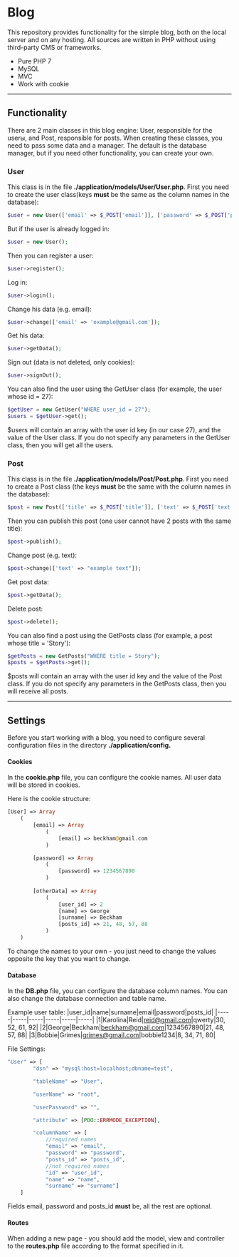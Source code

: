 # **Blog**

This repository provides functionality for the simple blog, both on the local server and on any hosting. All sources are written in PHP without using third-party CMS or frameworks.

  - Pure PHP 7
  - MySQL
  - MVC
  - Work with cookie

---


## Functionality

There are 2 main classes in this blog engine: User, responsible for the userы, and Post, responsible for posts. When creating these classes, you need to pass some data and a manager. The default is the database manager, but if you need other functionality, you can create your own.


### User
This class is in the file **./application/models/User/User.php**. First you need to create the user class(keys **must** be the same as the column names in the database):
```php
$user = new User(['email' => $_POST['email']], ['password' => $_POST['password']]);
```
But if the user is already logged in:
```php
$user = new User();
```

Then you can register a user:
```php
$user->register();
```
Log in:
```php
$user->login();
```
Change his data (e.g. email):
```php
$user->change(['email' => 'example@gmail.com']);
```
Get his data:
```php
$user->getData();
```
Sign out (data is not deleted, only cookies):
```php
$user->signOut();
```

You can also find the user using the GetUser class (for example, the user whose id = 27):
```php
$getUser = new GetUser("WHERE user_id = 27");
$users = $getUser->get();
```
$users will contain an array with the user id key (in our case 27), and the value of the User class.
If you do not specify any parameters in the GetUser class, then you will get all the users.


### Post
This class is in the file **./application/models/Post/Post.php**. First you need to create a Post class (the keys **must** be the same with the column names in the database):
```php
$post = new Post(['title' => $_POST['title']], ['text' => $_POST['text'], ['user_id' => 15]]);
```

Then you can publish this post (one user cannot have 2 posts with the same title):
```php
$post->publish();
```
Change post (e.g. text):
```php
$post->change(['text' => "example text"]);
```
Get post data:
```php
$post->getData();
```
Delete post:
```php
$post->delete();
```

You can also find a post using the GetPosts class (for example, a post whose title = 'Story'):
```php
$getPosts = new GetPosts("WHERE title = Story");
$posts = $getPosts->get();
```
$posts will contain an array with the user id key and the value of the Post class.
If you do not specify any parameters in the GetPosts class, then you will receive all posts.

---



## Settings

Before you start working with a blog, you need to configure several configuration files in the directory **./application/config.**


#### Cookies

In the **cookie.php** file, you can configure the cookie names. All user data will be stored in cookies.

Here is the cookie structure:
```php
[User] => Array
    (
        [email] => Array
            (
                [email] => beckham@gmail.com
            )

        [password] => Array
            (
                [password] => 1234567890
            )
        
        [otherData] => Array
            (
                [user_id] => 2
                [name] => George
                [surname] => Beckham
                [posts_id] => 21, 48, 57, 88
            )
    )
```
To change the names to your own - you just need to change the values opposite the key that you want to change.


#### Database
In the **DB.php** file, you can configure the database column names. You can also change the database connection and table name.

Example user table:
|user_id|name|surname|email|password|posts_id|
|-----|-----|-----|-----|-----|-----|
|1|Karolina|Reid|reid@gmail.com|qwerty|30, 52, 61, 92|
|2|George|Beckham|beckham@gmail.com|1234567890|21, 48, 57, 88|
|3|Bobbie|Grimes|grimes@gmail.com|bobbie1234|8, 34, 71, 80|

File Settings:
```php
"User" => [
        "dsn" => "mysql:host=localhost;dbname=test",

        "tableName" => "User",

        "userName" => "root",

        "userPassword" => "",

        "attribute" => [PDO::ERRMODE_EXCEPTION],

        "columnName" => [
            //required names
            "email" => "email",
            "password" => "password",
            "posts_id" => "posts_id",
            //not required names
            "id" => "user_id",
            "name" => "name",
            "surname" => "surname"]    
    ]
```

Fields email, password and posts_id **must** be, all the rest are optional.


#### Routes
When adding a new page - you should add the model, view and controller to the **routes.php** file according to the format specified in it.
